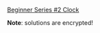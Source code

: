 [Beginner Series #2 Clock](https://www.codewars.com/kata/beginner-series-number-2-clock/)

**Note**: solutions are encrypted!
